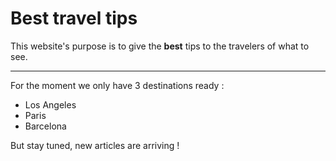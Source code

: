 # Best travel tips

This website's purpose is to give the **best** tips to the travelers of what to see.

----

For the moment we only have 3 destinations ready :
* Los Angeles
* Paris
* Barcelona

But stay tuned, new articles are arriving !
